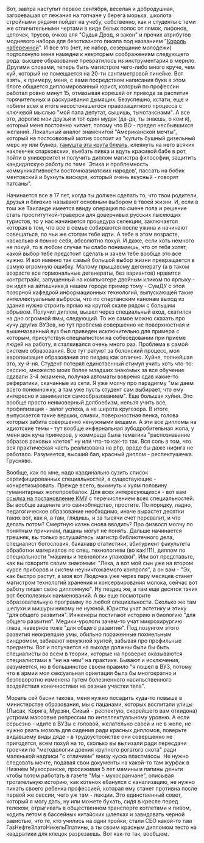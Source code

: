 Вот, завтра наступит первое сентября, веселая и добродушная, загоревашая от лежания на топчане у берега морька, школота стройными рядами пойдет на учебу, собственно, как и студенты с теми же отличительными чертами в виде белых полос от лямок, лифонов, цепочек, трусов, очков аля "Судья Дрэд, я закон" и прочих атрибутов моднявого набора для безотказного пикапа под названием "<a href="/media/pictures/x_dfd5b377.jpg">Король набережной</a>". И все это (нет, не набор, созерцание молодежи) подтолкнуло меня намедни к некоторым соображениям следующего рода: высшее образование превратилось из инструментария в мерило. Другими словами, теперь быть магистром чего-либо много круче, чем хуй, который не помещается на 20-ти сантиметровой линейке. Вот взять, к примеру, меня, с вами посредством написания букв в этом блоге общается дипломированный юрист, который по профессии работал ровно минут 15, отмазывая корешей от привода за распития горячительных и раскуривания дымящих. Безуспешно, кстати, еще и побили всех в итоге несостоявшегося правозащитного процесса с ключевой мыслью "мой папа депутат, сышишь, тычотакснами". А все это, дорогие мои друзья и тот один мудак (да-да, ты знаешь, о ком я), который меня постоянно читает, потому что ВО - предел несбывшихся желаний. Локальный аналог знаменитой "Американской мечты", который на постсовковый мотив состоит из "купить бушный дизельный мерс ну или бумер, <a href='/blog/147.html'>тамушта эта крута блеать</a>, клеянуть на него всяких наклеечек спарковских, въебать пивка и вдуть красивой бабе в рот, пойти в университет и получить диплом магистра философии, защитить кандидатскую работу по теме 'Этика и проблемность коммуникативности восточноазиатских народов', пассать на бобик ментовский и бухнуть вискаря, который очень вкусный - говорят патсаны".<p><p></p><p>Начинается все в 17 лет, когда ты должен сделать то, что твои родители, друзья и близкие называют основным выбором в твоей жизни. И, если в том же Таиланде имеется ввиду операция по смене пола и решение стать проституткой-траверси для доверчивых русских лысеющих туристов, то у нас начинается процедура селекции, заключается которая в том, что все в семье собираются после ужина и начинают совещаться, по чьи же стопам тебе идти. А тебе в этом возрасте, насколько я помню себя, абсолютно похуй. И даже, если хоть немного не похуй, то в любом случае ты слабо понимаешь, что от тебя хотят, какой выбор тебе предстоит сделать и зачем тебе вообще это все нужно. И вот именно так самый большой выбор жизни превращается в самую огромную ошибку. Малому прыщавому дегенерату (а в таком возрасте все гормональные дегенераты, без вариантов) нравится контрстрайк, запущенный на компьютере двойным кликом по ярлыку - он идет на айтишника,в нашем городе пример тому - СумДУ с этой позорной кафедрой информационных технологий, выпускающей такие интеллектуальные выбросы, что по спартанским канонам выход из здания нужно строить прямо на крутой скале рядом с большим обрывом. Получил диплом, вышел через специальный вход, скатился на дно огромной ямы, следующий. То же самое можно сказать про кучу других ВУЗов, но тут проблема совершенно не поверхностная и вышеназванный вуз был приведен исключительно для примера с которым, присутствуя специалистом на собеседовании при приеме людей на работу, я сталкивался очень много раз. Проблема в самой системе образования. Все тут ратуют за болонский процесс, мол европеизация образования это пиздец как отлично. Хуйня, полнейшая это, ху-й-ня. Студент потерял единственный стимул учить хоть что-то: сессию, множесто моих более младших знакомых за все обучение сдавали 3-4 экзамена, получая автоматы вовремя сдав какие-то рефератики, скачанные из сети. Я уже молчу про парадигму "мы даем всего понемножку, а там уже пусть студент сам выбирает, что ему интересно и занимается самообразованием". Еще большая хуйня. Это вообще просто неимоверный долбоебизм, нельзя учить все, профилизация - залог успеха, а не широта кругозора. В итоге выпускается такие вершки, сливки, поверхностная пенка, голова которых забита совершенно ненужными вещами. А эти все дипломы на идиотские темы - тут вообще инфернальная зубодробительная жопа, у меня вон куча примеров, у коммрада была тематика "распознавание образов раковых клеток" ну или что-то как-то так. Вся соль в том, что вся практическая часть реализована на php, вроде бы даже нифига не работало. Разумеется, высший бал, красный диплом - респектушечка. Грусняво.</p></p><p></p><p>Вообще, как по мне, надо кардинально сузить список сертифицированных специальностей, а существующие - конкретизировать. Прежде всего, выкинуть к хуям половину гуманитарных жопопроебалок. Для всех интересующихся - вот вам <a href='http://j.mp/bD1HL7'>ссылка на постановление КМУ</a> с перечислением всех специальностей. Вы вообще зацените это свиноблядство, простите. По порядку, ладно, педагогическое образование необходимо, иначе вырастет десятки таких вот, как я, а там, глядишь, и за тысячи счет перевалит, и что делать потом? Смертную казнь снова вводить? Про физвосп молчу по понятным причинам, пацаны могут не понять. Дальше начинается трешняк, вы только вслушайтесь: магистр библиотечного дела, специалист богословия, бакалавр статистики, абитуриент факультета обработки материалов по спец. технологиям (во как!!11), диплом по специальности "машины и технологии упаковки". Или вот представьте, как вы говорите своим знакомым: "Леха, а вот мой сын уже на втором курсе приборов и систем неуничтожаемого контроля", а он вам - "Эх, как быстро растут, а моя вот Людочка уже через пару месяцев станет магистром технологий хранения и консервирования молока, сейчас вот работу пишет свою дипломную". Ну пездец же, а там еще десяток таких вот бесполезных наименований. А вы еще посмотрите образовательную программу по любой специальности. Сколько же там шелухи и мишуры никому не нужной. Юристы учат эстетику и этику "для общего развития". Инженеры постигают историю и биологию "для общего развития". Медики-урологи зачем-то учат микрохирургию глаза, наверное тоже "для общего развития". Под лозунгом этого развития неокрепшие умы, обильно пораженные похмельным синдромом, забивают ненужной хуитой, забывая про профильные предметы. Вот и получается на выходе должны были бы быть специалисты во всем в теории, которые на проверке оказываются специалистами в "ни на чем" на практике. Бывают и исключения, разумеется, но в большинстве своем правило "я пошел в ВУЗ, потому что в армии моя сексуальная ориетация была бы многократно и безповоротно изменена путем болезненного насильственного воздействия конечностями на разные участки тела". </p> <p></p>Мораль сей басни такова, меня нужно посадить куда-то повыше в министерстве образования, мы с пацанами, которых воспитали улицы (Лысак, Коряга, Мурзян, Сивый - респектую, скорейшего вам откидона) устроим массовые репрессии по интеллектуальному уровню. А если серьезно - идите в ВУЗы с головой, желательно своей и не в жопе, не нужно рвать мозоль для сидения ради красных дипломов, поверьте видавшему виды дяде - в трудоустройстве они совершенно не пригодятся, всем похуй на то, сколько вы вылизали ради пересдачи троечки по "методологии доения крупного рогатого скота" ради маленькой надписи "с отличием" внизу куска пластмассы. Не нужно следовать мечте, подавая свои документы на какой-то там журфак в Нижнем Мухосранске, просиживая 5 лет мамины и папины деньги чтобы потом работать в газете "Мы - мухосранчане", описывая трогательную историю, как котенок ебанулся с канализацию, не нужно пихать своего ребенка профессией, которая ему станет противна после первой же сессии, чего уж там - лекции. Это единственный совет, который я могу дать, ну или можете бухать, сидя в кресле перед телеком, отрыгивать в общественном транспорте котлетами и пивом, ходить летом в бассейных китайских шлепках и завидовать черной завистью, что те, кто учились на одни тройки, стали CEO какой-то там ГазНефтеЗлатоНикельПлатины, а ты своим красным дипломом тесто на квадратики для клецок разрезаешь. Вот как-то так, вообщем.